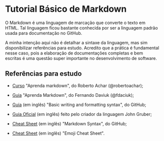 # Tutorial Básico de Markdown

O Markdown é uma linguagem de marcação que converte o texto em HTML. Tal linguagem ficou bastante conhecida por ser a linguagem padrão usada para documentação no GitHub.

A minha intenção aqui não é detalhar a sintaxe da linguagem, mas sim disponibilizar referências para estudo. Acredito que a prática é fundamental nesse caso, pois a elaboração de documentações completas e bem escritas é uma questão super importante no desenvolvimento de software.

## Referências para estudo

- [Curso](https://www.udemy.com/aprenda-markdown/ "Curso Aprenda Markdown") "Aprenda markdown", do Roberto Achar (@robertoachar);

- [Guia](https://blog.da2k.com.br/2015/02/08/aprenda-markdown/ "Guia Markdown Daciuk") "Aprenda Markdown", do Fernando Daviuk (@fdaciuk);

- [Guia](https://help.github.com/articles/basic-writing-and-formatting-syntax/ "Guia Markdown GitHub")  (em inglês) "Basic writing and formatting syntax", do GitHub;

- [Guia Oficial](https://daringfireball.net/projects/markdown/syntax "Guia John Gruber") (em inglês) feito pelo criador da linguagem John Gruber;

- [Cheat Sheet](https://github.com/fpsaraiva/curso-do-front-ao-end/blob/master/aula%2001/markdown-syntax-cheatsheet.pdf "Cheat Sheet Markdown") (em inglês) "Markdown Syntax", do GitHub;

- [Cheat Sheet](https://www.webfx.com/tools/emoji-cheat-sheet/ "Emoji Cheat Sheet") (em inglês) "Emoji Cheat Sheet".